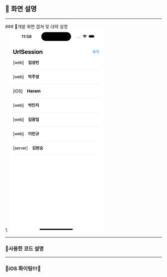 ## 🙈 화면 설명
<hr>
### 🙉개발 화면 캡쳐 및 대략 설명
<br>
1.
<img src="https://github.com/3rd-PARD-iOS-PART/iOS_MinhyeokKim/blob/main/6th_hw_KimMinhyeok/screenshots/홈 화면.png?raw=true" width="300"/>
<br>
<hr>

### 🙊사용한 코드 설명 
<hr>

### 🙈iOS 화이팅!!!🙈
